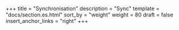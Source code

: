 +++
title = "Synchronisation"
description = "Sync"
template = "docs/section.es.html"
sort_by = "weight"
weight = 80
draft = false
insert_anchor_links = "right"
+++
